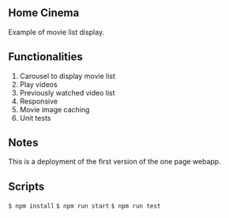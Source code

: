 ## Home Cinema

Example of movie list display.

## Functionalities

1. Carousel to display movie list
1. Play videos
1. Previously watched video list
1. Responsive
1. Movie image caching
1. Unit tests

## Notes

This is a deployment of the first version of the one page webapp. 

## Scripts

`$ npm install`
`$ npm run start`
`$ npm run test`